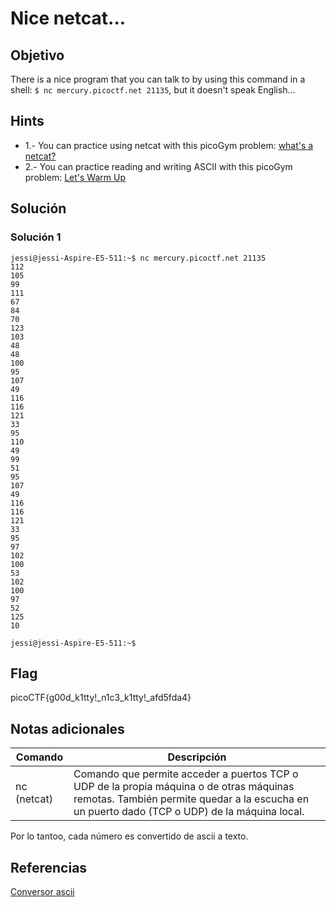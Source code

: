 # Nice netcat...

## Objetivo

There is a nice program that you can talk to by using this command in a shell: `$ nc mercury.picoctf.net 21135`, but it doesn't speak English...

## Hints
* 1.- You can practice using netcat with this picoGym problem: [what's a netcat?](https://play.picoctf.org/practice/challenge/34)
* 2.- You can practice reading and writing ASCII with this picoGym problem: [Let's Warm Up](https://play.picoctf.org/practice/challenge/22)
## Solución

### Solución 1
```
jessi@jessi-Aspire-E5-511:~$ nc mercury.picoctf.net 21135
112 
105 
99 
111 
67 
84 
70 
123 
103 
48 
48 
100 
95 
107 
49 
116 
116 
121 
33 
95 
110 
49 
99 
51 
95 
107 
49 
116 
116 
121 
33 
95 
97 
102 
100 
53 
102 
100 
97 
52 
125 
10 

jessi@jessi-Aspire-E5-511:~$ 
```
## Flag

picoCTF{g00d_k1tty!_n1c3_k1tty!_afd5fda4}

## Notas adicionales

| Comando | Descripción |
|------------|-------------|
| nc (netcat) |  Comando que permite acceder a puertos TCP o UDP de la propia máquina o de otras máquinas remotas. También permite quedar a la escucha en un puerto dado (TCP o UDP) de la máquina local.   |
Por lo tantoo, cada número es convertido de ascii a texto.

## Referencias
[Conversor ascii](https://www.duplichecker.com/ascii-to-text.php)
